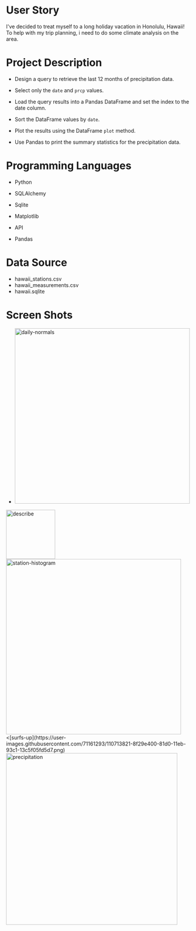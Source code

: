 # User Story
I've decided to treat myself to a long holiday vacation in Honolulu, Hawaii! To help with my trip planning, i need to do some climate analysis on the area. 



# Project Description

* Design a query to retrieve the last 12 months of precipitation data.

* Select only the `date` and `prcp` values.

* Load the query results into a Pandas DataFrame and set the index to the date column.

* Sort the DataFrame values by `date`.

* Plot the results using the DataFrame `plot` method.

* Use Pandas to print the summary statistics for the precipitation data.



# Programming Languages 

* Python

* SQLAlchemy

* Sqlite

* Matplotlib

* API

* Pandas





# Data Source
* hawaii_stations.csv
* hawaii_measurements.csv
* hawaii.sqlite

# Screen Shots


* <img width="478" alt="daily-normals" src="https://user-images.githubusercontent.com/71161293/110713800-876a3f80-81d0-11eb-91f6-7478b52f8734.png">
<img width="134" alt="describe" src="https://user-images.githubusercontent.com/71161293/110713805-8a653000-81d0-11eb-817c-a8518dafb912.png">
<img width="478" alt="station-histogram" src="https://user-images.githubusercontent.com/71161293/110713810-8c2ef380-81d0-11eb-9d2b-cf8720ae6b2d.png">
<[surfs-up](https://user-images.githubusercontent.com/71161293/110713821-8f29e400-81d0-11eb-93c1-13c5f05fd5d7.png)
<img width="468" alt="precipitation" src="https://user-images.githubusercontent.com/71161293/110713938-be405580-81d0-11eb-9faa-995b5a0cd241.png">

